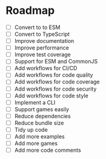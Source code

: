 # Roadmap

<!-- check the boxes with 'x' like so: [x] -->

- [ ] Convert to to ESM
- [ ] Convert to TypeScript
- [ ] Improve documentation
- [ ] Improve performance
- [ ] Improve test coverage
- [ ] Support for ESM and CommonJS
- [ ] Add workflows for CI/CD
- [ ] Add workflows for code quality
- [ ] Add workflows for code coverage
- [ ] Add workflows for code security
- [ ] Add workflows for code style
- [ ] Implement a CLI
- [ ] Support games easily
- [ ] Reduce dependencies
- [ ] Reduce bundle size
- [ ] Tidy up code
- [ ] Add more examples
- [ ] Add more games
- [ ] Add more code comments
